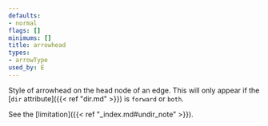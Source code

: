 ```yaml
---
defaults:
- normal
flags: []
minimums: []
title: arrowhead
types:
- arrowType
used_by: E
---
```

Style of arrowhead on the head node of an edge.
This will only appear if the [`dir` attribute]({{< ref "dir.md" >}})
is `forward` or `both`.

See the [limitation]({{< ref "_index.md#undir_note" >}}).
